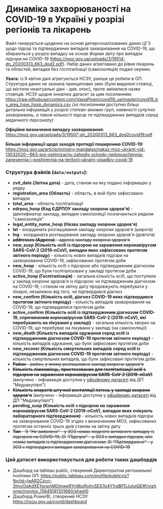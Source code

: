# Динаміка захворюваності на COVID-19 в Україні у розрізі регіонів та лікарень
Файл генерується щоденно на основі деперсоналізованих даних ЦГЗ щодо підозр та підтверджених випадків захворювання на COVID-19, що збираються у розрізі випадку на основі *Форми звіту про випадок підозри на COVID-19* (https://moz.gov.ua/uploads/3/19514-dn_20200313_663_dod2.pdf). Набір даних агреговано до рівня лікарень та областей, випадки без госпіталізації (самоізоляція) подані окремо.

**Увага:** із 9 квітня дані агрегуються НСЗУ, раніше це робили в ОП. Структура даних не зазнала принципових змін (були видалені стовпці, що містили неактуальні дані - див. опис), проте змінилися назви стовпців. НСЗУ щодня оновлює датасет за цим посиланням: https://raw.githubusercontent.com/VasiaPiven/covid19_ua/master/covid19_by_area_type_hosp_dynamics.csv *(за посиланням доступна більш детальна інформація у розрізі статево-вікових груп, наявності супутніх захворювань, а також кількості підозр та підтверджених випадків серед медичного персоналу)*

**Офіційне визначення випадку захворювання:** https://moz.gov.ua/uploads/3/19507-dn_20200313_663_dod2covid19.pdf

**Більше інформації щодо заходів протидії поширенню COVID-19:** https://moz.gov.ua/article/ministry-mandates/nakaz-moz-ukraini-vid-13032020--663-pro-optimizaciju-zahodiv-schodo-nedopuschennja-zanesennja-i-poshirennja-na-teritorii-ukraini-vipadkiv-covid-19

### Структура файлів (`data/outputs`):
* **zvit_date (Звітна дата)** - дата, станом на яку подано інформацію у рядку
* **registration_area (Область)**	- область, в якій було зафіксовано випадок
* **total_area** - область госпіталізації
* **edrpou_hosp (Код ЄДРПОУ закладу охорони здоров'я)** - ідентифікатор закладу, випадки самоізоляції позначаються рядком "самоізоляція"
* **legal_entity_name_hosp (Назва закладу охорони здоров'я)**
* **lat** - координата розташування закладу охорони здоров'я (широта)
* **lng** - координата розташування закладу охорони здоров'я (довгота)
* ~~**addresses (Адреса)** - адреса закладу охорони здоров'я~~
* **new_susp (Кількість осіб із підозрою на зараження коронавірусом SARS-CoV-2 (2019-nCoV), випадки яких зафіксовано протягом звітного періоду)** - кількість нових випадків підозри на захворювання COVID-19, зафіксованих протягом доби
* **new_hosp** - кількість осіб з підозрою або підтвердженим діагнозом COVID-19, що були госпіталізовані у закладі протягом доби
* **active_hosp (Госпіталізація)** - загальна кількість осіб, що поступили у заклад охорони здоров'я із підозрою чи підтвердженим діагнозом на COVID-19, і станом на звітну дату продовжують перебувати у лікарні, незалежно від того, чи підтвердився діагноз
* **new_confirm (Кількість осіб, діагноз COVID-19 яких підтвердився протягом звітного періоду)** - кількість випадків захворювання на COVID-19, що підтвердилися протягом доби
* **active_confirm (Кількість осіб із підтвердженим діагнозом COVID-19, спричиненим коронавірусом SARS-CoV-2 (2019-nCoV), які перебувають на лікуванні у закладі)** - загальна кількість хворих на COVID-19, що перебуває на лікуванні у закладі (на самоізоляції)
* **new_death (Кількість випадків одужання серед осіб із підтвердженим діагнозом COVID-19 протягом звітного періоду)** - кількість випадків одужання, що були зафіксовані протягом доби
* **new_recover (Кількість смертельних випадків серед осіб із підтвердженим діагнозом COVID-19 протягом звітного періоду)** - кількість смертельних випадків, що були зафіксовані протягом доби
* ~~**Район** - район, у якому розташовано заклад охорони здоров'я~~
* ~~**Кількість ліжкомісць, пристосованих для госпіталізації осіб з підозрою на зараження коронавірусом SARS-CoV-2 (2019-nCoV)**~~ (вилучено - інформація доступна у [офіційному датасеті](https://covid19.gov.ua/vidkryti-dani) від ДП "Медзакупівлі")
* ~~**Кількість апаратів штучної вентиляції легень у закладі охорони здоров'я**~~ (вилучено - інформація доступна у [офіційному датасеті](https://covid19.gov.ua/vidkryti-dani) від ДП "Медзакупівлі")
* **pending_susp (Кількість осіб з підозрою на зараження коронавірусом SARS-CoV-2 (2019-nCoV), випадки яких очікують лабораторного підтвердження)** - кількість нових випадків підозри на захворювання COVID-19 згідно з визначенням МОЗ, зафіксованих протягом останніх трьох днів станом на звітну дату
* ~~**Тип** - 1) *"Не виявлено"* - у ЗОЗ немає жодного активного випадку із підозрою на COVID-19; 2) *"Підозра"* - у ЗОЗ є випадки підозри, але немає випадків із підтвердженим діагнозом; 3) *"Підтверджено"* - у ЗОЗ є підтверджені випадки захворювання на COVID-19~~

### Цей датасет використовується для роботи таких дашбордів
* Дашборд на tableau public, створений Директоратом регіональної політики ОП: https://public.tableau.com/profile/publicviz?fbclid=IwAR2Czcn-3lmyOqAdXE1gysmMOmweRYn9bzRxItvSES7p4Y1rqBPDJulutQE#!/vizhome/monitor_15841091301660/sheet0
* Дашборд PowerBI, створений НСЗУ: https://nszu.gov.ua/covid/dashboard
